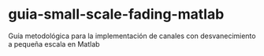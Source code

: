 # guia-small-scale-fading-matlab
Guía metodológica para la implementación de canales con desvanecimiento a pequeña escala en Matlab
